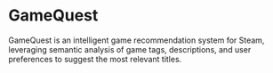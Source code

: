 # GameQuest
GameQuest is an intelligent game recommendation system for Steam, leveraging semantic analysis of game tags, descriptions, and user preferences to suggest the most relevant titles.
